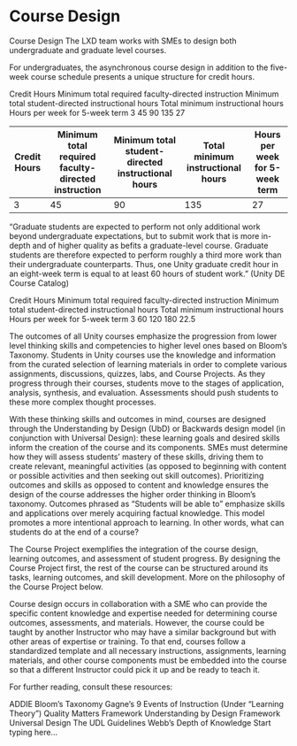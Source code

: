 # Course Design

Course Design
The LXD team works with SMEs to design both undergraduate and graduate level courses.

For undergraduates, the asynchronous course design in addition to the five-week course schedule presents a unique structure for credit hours.

Credit Hours
Minimum total required faculty-directed instruction
Minimum total student-directed instructional hours
Total minimum instructional hours
Hours per week for 5-week term
3
45
90
135
27

| Credit Hours | Minimum total required faculty-directed instruction | Minimum total student-directed instructional hours | Total minimum instructional hours | Hours per week for 5-week term |
|--------------|-----------------------------------------------------|----------------------------------------------------|-----------------------------------|--------------------------------|
| 3            | 45                                                  | 90                                                 | 135                               | 27                             |

“Graduate students are expected to perform not only additional work beyond undergraduate expectations, but to submit work that is more in-depth and of higher quality as befits a graduate-level course. Graduate students are therefore expected to perform roughly a third more work than their undergraduate counterparts. Thus, one Unity graduate credit hour in an eight-week term is equal to at least 60 hours of student work.” (Unity DE Course Catalog)

Credit Hours
Minimum total required faculty-directed instruction
Minimum total student-directed instructional hours
Total minimum instructional hours
Hours per week for 5-week term
3
60
120
180
22.5



The outcomes of all Unity courses emphasize the progression from lower level thinking skills and competencies to higher level ones based on Bloom’s Taxonomy. Students in Unity courses use the knowledge and information from the curated selection of learning materials in order to complete various assignments, discussions, quizzes, labs, and Course Projects. As they progress through their courses, students move to the stages of application, analysis, synthesis, and evaluation. Assessments should push students to these more complex thought processes.

With these thinking skills and outcomes in mind, courses are designed through the Understanding by Design (UbD) or Backwards design model (in conjunction with Universal Design): these learning goals and desired skills inform the creation of the course and its components. SMEs must determine how they will assess students’ mastery of these skills, driving them to create relevant, meaningful activities (as opposed to beginning with content or possible activities and then seeking out skill outcomes). Prioritizing outcomes and skills as opposed to content and knowledge ensures the design of the course addresses the higher order thinking in Bloom’s taxonomy. Outcomes phrased as “Students will be able to” emphasize skills and applications over merely acquiring factual knowledge. This model promotes a more intentional approach to learning. In other words, what can students do at the end of a course?

The Course Project exemplifies the integration of the course design, learning outcomes, and assessment of student progress. By designing the Course Project first, the rest of the course can be structured around its tasks, learning outcomes, and skill development. More on the philosophy of the Course Project below.

Course design occurs in collaboration with a SME who can provide the specific content knowledge and expertise needed for determining course outcomes, assessments, and materials. However, the course could be taught by another Instructor who may have a similar background but with other areas of expertise or training. To that end, courses follow a standardized template and all necessary instructions, assignments, learning materials, and other course components must be embedded into the course so that a different Instructor could pick it up and be ready to teach it.

For further reading, consult these resources:

ADDIE
Bloom’s Taxonomy
Gagne’s 9 Events of Instruction (Under “Learning Theory”)
Quality Matters Framework
Understanding by Design Framework
Universal Design
The UDL Guidelines
Webb’s Depth of Knowledge
Start typing here...